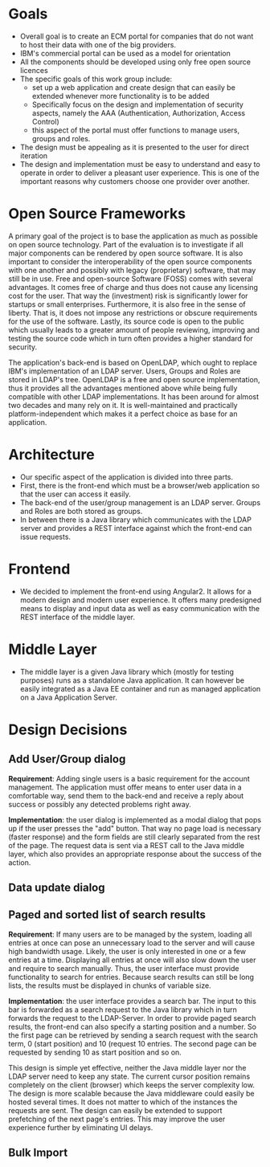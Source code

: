 # Goals
* Overall goal is to create an ECM portal for companies that do not
  want to host their data with one of the big providers.
* IBM's commercial portal can be used as a model for orientation
* All the components should be developed using only free open source
  licences
* The specific goals of this work group include:
  * set up a web application and create design that can easily be
	extended whenever more functionality is to be added
  * Specifically focus on the design and implementation of security
	aspects, namely the AAA (Authentication, Authorization, Access
	Control)
  * this aspect of the portal must offer functions to manage users,
	groups and roles.
* The design must be appealing as it is presented to the user for
  direct iteration
* The design and implementation must be easy to understand and easy to
  operate in order to deliver a pleasant user experience. This is one
  of the important reasons why customers choose one provider over
  another.

# Open Source Frameworks
A primary goal of the project is to base the application as much as
possible on open source technology. Part of the evaluation is to
investigate if all major components can be rendered by open source
software. It is also important to consider the interoperability of the
open source components with one another and possibly with legacy
(proprietary) software, that may still be in use. Free and
open-source Software (FOSS) comes with several advantages. It comes
free of charge and thus does not cause any licensing cost for the
user. That way the (investment) risk is significantly lower for
startups or small enterprises. Furthermore, it is also free in the
sense of liberty. That is, it does not impose any restrictions or
obscure requirements for the use of the software. Lastly, its source
code is open to the public which usually leads to a greater amount of
people reviewing, improving and testing the source code which in turn
often provides a higher standard for security.

The application's back-end is based on OpenLDAP, which ought to
replace IBM's implementation of an LDAP server. Users, Groups and
Roles are stored in LDAP's tree. OpenLDAP is a free and open source
implementation, thus it provides all the advantages mentioned above
while being fully compatible with other LDAP implementations.  It has
been around for almost two decades and many rely on it. It is
well-maintained and practically platform-independent which makes it a
perfect choice as base for an application.

# Architecture
* Our specific aspect of the application is divided into three parts.
* First, there is the front-end which must be a browser/web
  application so that the user can access it easily.
* The back-end of the user/group management is an LDAP server. Groups
  and Roles are both stored as groups.
* In between there is a Java library which communicates with the LDAP
  server and provides a REST interface against which the front-end can
  issue requests.

# Frontend
* We decided to implement the front-end using Angular2. It allows for a
  modern design and modern user experience. It offers many predesigned
  means to display and input data as well as easy communication with
  the REST interface of the middle layer.

# Middle Layer
* The middle layer is a given Java library which (mostly for testing
  purposes) runs as a standalone Java application. It can however be
  easily integrated as a Java EE container and run as managed
  application on a Java Application Server.

# Design Decisions
## Add User/Group dialog
**Requirement**: Adding single users is a basic requirement for the
account management. The application must offer means to enter user data
in a comfortable way, send them to the back-end and receive a reply
about success or possibly any detected problems right away.

**Implementation**: the user dialog is implemented as a modal dialog
that pops up if the user presses the "add" button. That way no page load
is necessary (faster response) and the form fields are still clearly
separated from the rest of the page. The request data is sent via a REST
call to the Java middle layer, which also provides an appropriate
response about the success of the action.

## Data update dialog
## Paged and sorted list of search results
**Requirement**: If many users are to be managed by the system,
loading all entries at once can pose an unnecessary load to the server
and will cause high bandwidth usage. Likely, the user is only
interested in one or a few entries at a time. Displaying all entries
at once will also slow down the user and require to search manually.
Thus, the user interface must provide functionality to search for
entries. Because search results can still be long lists, the results
must be displayed in chunks of variable size.

**Implementation**: the user interface provides a search bar. The
input to this bar is forwarded as a search request to the Java library
which in turn forwards the request to the LDAP-Server. In order to
provide paged search results, the front-end can also specify a starting
position and a number. So the first page can be retrieved by sending a
search request with the search term, 0 (start position) and 10
(request 10 entries. The second page can be requested by sending 10 as
start position and so on.

This design is simple yet effective, neither the Java middle layer nor
the LDAP server need to keep any state. The current cursor position
remains completely on the client (browser) which keeps the server
complexity low. The design is more scalable because the Java
middleware could easily be hosted several times. It does not matter to
which of the instances the requests are sent. The design can easily be
extended to support prefetching of the next page's entries. This may
improve the user experience further by eliminating UI delays.

## Bulk Import
